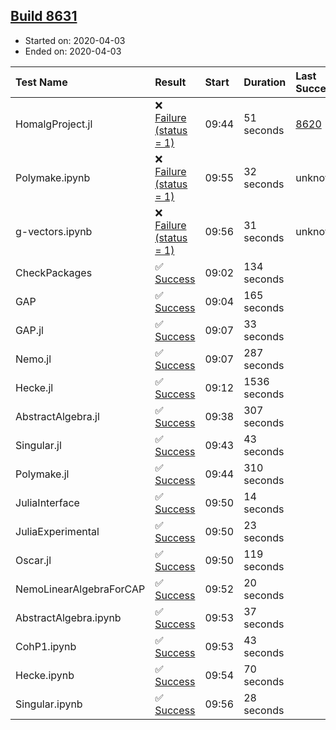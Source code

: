 ## [Build 8631](https://oscarci.mathematik.uni-kl.de/job/oscar/8631/)

* Started on: 2020-04-03
* Ended on: 2020-04-03

| Test Name    | Result | Start | Duration | Last Success | First Failure |
|:-------------|:-------|:------|:---------|:-------------|:--------------|
| HomalgProject.jl | ❌ [Failure (status = 1)](https://oscarci.mathematik.uni-kl.de/job/oscar/8631/artifact/logs/build-8631/HomalgProject.jl.log) | 09:44 | 51 seconds | [8620](https://oscarci.mathematik.uni-kl.de/job/oscar/8620/) | [8621](https://oscarci.mathematik.uni-kl.de/job/oscar/8621/) |
| Polymake.ipynb | ❌ [Failure (status = 1)](https://oscarci.mathematik.uni-kl.de/job/oscar/8631/artifact/logs/build-8631/Polymake.ipynb.log) | 09:55 | 32 seconds | unknown | unknown |
| g-vectors.ipynb | ❌ [Failure (status = 1)](https://oscarci.mathematik.uni-kl.de/job/oscar/8631/artifact/logs/build-8631/g-vectors.ipynb.log) | 09:56 | 31 seconds | unknown | unknown |
| CheckPackages | ✅ [Success](https://oscarci.mathematik.uni-kl.de/job/oscar/8631/artifact/logs/build-8631/CheckPackages.log) | 09:02 | 134 seconds |  |  |
| GAP | ✅ [Success](https://oscarci.mathematik.uni-kl.de/job/oscar/8631/artifact/logs/build-8631/GAP.log) | 09:04 | 165 seconds |  |  |
| GAP.jl | ✅ [Success](https://oscarci.mathematik.uni-kl.de/job/oscar/8631/artifact/logs/build-8631/GAP.jl.log) | 09:07 | 33 seconds |  |  |
| Nemo.jl | ✅ [Success](https://oscarci.mathematik.uni-kl.de/job/oscar/8631/artifact/logs/build-8631/Nemo.jl.log) | 09:07 | 287 seconds |  |  |
| Hecke.jl | ✅ [Success](https://oscarci.mathematik.uni-kl.de/job/oscar/8631/artifact/logs/build-8631/Hecke.jl.log) | 09:12 | 1536 seconds |  |  |
| AbstractAlgebra.jl | ✅ [Success](https://oscarci.mathematik.uni-kl.de/job/oscar/8631/artifact/logs/build-8631/AbstractAlgebra.jl.log) | 09:38 | 307 seconds |  |  |
| Singular.jl | ✅ [Success](https://oscarci.mathematik.uni-kl.de/job/oscar/8631/artifact/logs/build-8631/Singular.jl.log) | 09:43 | 43 seconds |  |  |
| Polymake.jl | ✅ [Success](https://oscarci.mathematik.uni-kl.de/job/oscar/8631/artifact/logs/build-8631/Polymake.jl.log) | 09:44 | 310 seconds |  |  |
| JuliaInterface | ✅ [Success](https://oscarci.mathematik.uni-kl.de/job/oscar/8631/artifact/logs/build-8631/JuliaInterface.log) | 09:50 | 14 seconds |  |  |
| JuliaExperimental | ✅ [Success](https://oscarci.mathematik.uni-kl.de/job/oscar/8631/artifact/logs/build-8631/JuliaExperimental.log) | 09:50 | 23 seconds |  |  |
| Oscar.jl | ✅ [Success](https://oscarci.mathematik.uni-kl.de/job/oscar/8631/artifact/logs/build-8631/Oscar.jl.log) | 09:50 | 119 seconds |  |  |
| NemoLinearAlgebraForCAP | ✅ [Success](https://oscarci.mathematik.uni-kl.de/job/oscar/8631/artifact/logs/build-8631/NemoLinearAlgebraForCAP.log) | 09:52 | 20 seconds |  |  |
| AbstractAlgebra.ipynb | ✅ [Success](https://oscarci.mathematik.uni-kl.de/job/oscar/8631/artifact/logs/build-8631/AbstractAlgebra.ipynb.log) | 09:53 | 37 seconds |  |  |
| CohP1.ipynb | ✅ [Success](https://oscarci.mathematik.uni-kl.de/job/oscar/8631/artifact/logs/build-8631/CohP1.ipynb.log) | 09:53 | 43 seconds |  |  |
| Hecke.ipynb | ✅ [Success](https://oscarci.mathematik.uni-kl.de/job/oscar/8631/artifact/logs/build-8631/Hecke.ipynb.log) | 09:54 | 70 seconds |  |  |
| Singular.ipynb | ✅ [Success](https://oscarci.mathematik.uni-kl.de/job/oscar/8631/artifact/logs/build-8631/Singular.ipynb.log) | 09:56 | 28 seconds |  |  |
